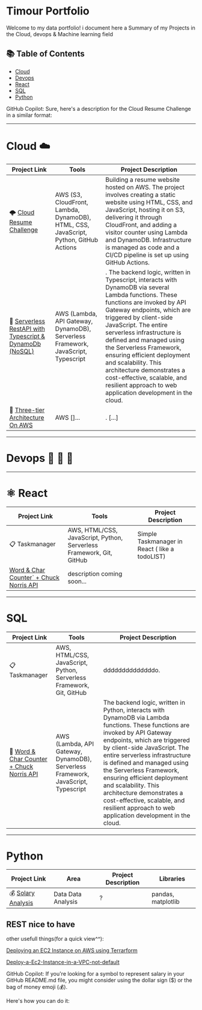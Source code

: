 # Timour Portfolio

Welcome to my data portfolio! i document here a Summary of my Projects in the Cloud, devops & Machine learning field

## 📚 Table of Contents
- [Cloud](#Cloud)
- [Devops](#devops)
- [React](#React)
- [SQL](#SQL)
 - [Python](#python)

GitHub Copilot: Sure, here's a description for the Cloud Resume Challenge in a similar format:


***

# Cloud  :cloud: 

| Project Link | Tools | Project Description | 
|---|---|---|
| 🌩️ [Cloud Resume Challenge](https://github.com/Tim275/MyResumeAWS) |  AWS (S3, CloudFront, Lambda, DynamoDB), HTML, CSS, JavaScript, Python, GitHub Actions |  Building a resume website hosted on AWS. The project involves creating a static website using HTML, CSS, and JavaScript, hosting it on S3, delivering it through CloudFront, and adding a visitor counter using Lambda and DynamoDB. Infrastructure is managed as code and a CI/CD pipeline is set up using GitHub Actions. |
|  :open_file_folder: [Serverless RestAPI with Typescript & DynamoDb (NoSQL) ]() | AWS (Lambda, API Gateway, DynamoDB), Serverless Framework, JavaScript, Typescript |     . The backend logic, written in Typescript, interacts with DynamoDB via several Lambda functions. These functions are invoked by API Gateway endpoints, which are triggered by client-side JavaScript. The entire serverless infrastructure is defined and managed using the Serverless Framework, ensuring efficient deployment and scalability. This architecture demonstrates a cost-effective, scalable, and resilient approach to web application development in the cloud. |
|  :open_file_folder: [Three-tier Architecture On AWS ]() | AWS []... |     . [...] |


***

# Devops :ship: :whale: :construction_worker:



***

# ⚛️ React  

| Project Link | Tools | Project Description | 
|---|---|---|
| 📋 Taskmanager | AWS, HTML/CSS, JavaScript, Python, Serverless Framework, Git, GitHub | Simple Taskmanager in React ( like a todoLIST) |
|  [ Word & Char Counter`  + Chuck Norris API](https://github.com/katiehuangx/data-engineering/tree/main/Dog%20Adption) | description coming soon... |

***

# SQL
| Project Link | Tools | Project Description | 
|---|---|---|
| 📋 Taskmanager | AWS, HTML/CSS, JavaScript, Python, Serverless Framework, Git, GitHub | ddddddddddddddo. |
|  :open_file_folder: [Word & Char Counter                                  + Chuck Norris API ](https://github.com/katiehuangx/data-engineering/tree/main/Dog%20Adption) | AWS (Lambda, API Gateway, DynamoDB), Serverless Framework, JavaScript, Typescript | The backend logic, written in Python, interacts with DynamoDB via Lambda functions. These functions are invoked by API Gateway endpoints, which are triggered by client-side JavaScript. The entire serverless infrastructure is defined and managed using the Serverless Framework, ensuring efficient deployment and scalability. This architecture demonstrates a cost-effective, scalable, and resilient approach to web application development in the cloud. |

***

# Python

| Project Link | Area | Project Description | Libraries |    
|---|---|---|---|
| 💰  [Solary Analysis]([https://github.com/katiehuangx/Udacity-Data-Analyst-Nanodegree/blob/main/Project%202%20-%20TMDB%20Movie%20Analysis.ipynb](https://github.com/Tim275/SalaryAnalysis/tree/main)) |   Data Data Analysis | ? | pandas, matplotlib |   



## REST nice to have

other usefull things(for a quick view^^):

<p><a href="https://github.com/Tim275/Deploy-a-Ec2-instance-in-Terrarform">Deploying an EC2 Instance on AWS using Terrarform</a></p>
<p><a href="https://github.com/Tim275/Deploy-a-Ec2-Instance-in-a-VPC-not-default-">Deploy-a-Ec2-Instance-in-a-VPC-not-default</a></p>

GitHub Copilot: If you're looking for a symbol to represent salary in your GitHub README.md file, you might consider using the dollar sign ($) or the bag of money emoji (💰). 

Here's how you can do it:


